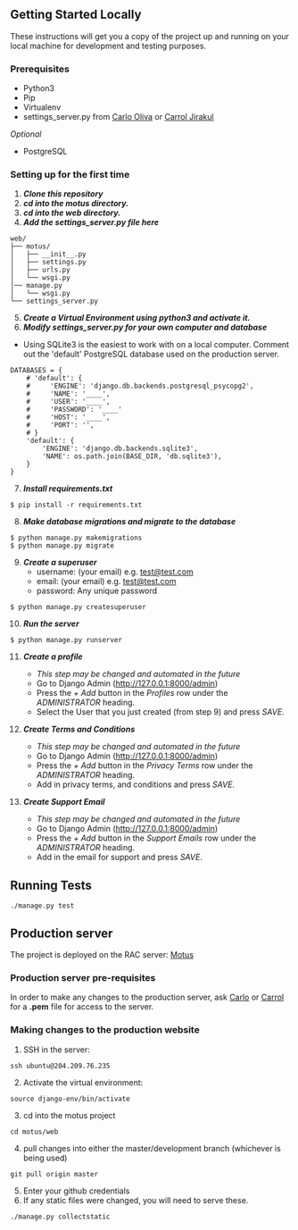## Getting Started Locally

These instructions will get you a copy of the project up and running on your local machine for development and testing purposes.

### Prerequisites

- Python3
- Pip
- Virtualenv
- settings_server.py from [Carlo Oliva](https://github.com/olivaC) or [Carrol Jirakul](https://github.com/carrolji)

_Optional_
- PostgreSQL

### Setting up for the first time
1. **_Clone this repository_**
2. **_cd into the motus directory._**
3. **_cd into the web directory._**
4. **_Add the settings_server.py file here_**
```
web/
├── motus/
│   ├── __init__.py
│   ├── settings.py
│   ├── urls.py
│   └── wsgi.py
│── manage.py
│   └── wsgi.py
└── settings_server.py
```
5. **_Create a Virtual Environment using python3 and activate it._**
6. **_Modify **settings_server.py** for your own computer and database_**

  * Using SQLite3 is the easiest to work with on a local computer. Comment out the 'default' PostgreSQL database used on the production server.

```
DATABASES = {
    # 'default': {
    #     'ENGINE': 'django.db.backends.postgresql_psycopg2',
    #     'NAME': '____',
    #     'USER': '____',
    #     'PASSWORD': '____'
    #     'HOST': '____',
    #     'PORT': '',
    # }
    'default': {
        'ENGINE': 'django.db.backends.sqlite3',
        'NAME': os.path.join(BASE_DIR, 'db.sqlite3'),
    }
}
```
7. **_Install requirements.txt_**
```
$ pip install -r requirements.txt
```

8. **_Make database migrations and migrate to the database_**
```
$ python manage.py makemigrations
$ python manage.py migrate
```

9. **_Create a superuser_**
    * username: (your email) e.g. test@test.com
    * email: (your email) e.g. test@test.com
    * password: Any unique password
```
$ python manage.py createsuperuser
```

10. **_Run the server_**

```
$ python manage.py runserver
```

11. **_Create a profile_**
    * _This step may be changed and automated in the future_
    * Go to Django Admin (http://127.0.0.1:8000/admin)
    * Press the _+ Add_ button in the _Profiles_ row under the _ADMINISTRATOR_ heading.
    * Select the User that you just created (from step 9) and press _SAVE_.
    
12. **_Create Terms and Conditions_**
    * _This step may be changed and automated in the future_
    * Go to Django Admin (http://127.0.0.1:8000/admin)
    * Press the _+ Add_ button in the _Privacy Terms_ row under the _ADMINISTRATOR_ heading.
    * Add in privacy terms, and conditions and press _SAVE_.
    
13. **_Create Support Email_**
    * _This step may be changed and automated in the future_
    * Go to Django Admin (http://127.0.0.1:8000/admin)
    * Press the _+ Add_ button in the _Support Emails_ row under the _ADMINISTRATOR_ heading.
    * Add in the email for support and press _SAVE_.

## Running Tests
```
./manage.py test
```

## Production server
The project is deployed on the RAC server:  [Motus](http://204.209.76.235/)

### Production server pre-requisites

In order to make any changes to the production server, ask [Carlo](https://github.com/olivaC) or [Carrol](https://github.com/carrolji) for a **.pem** file for access to the server.

### Making changes to the production website

1. SSH in the server:
```
ssh ubuntu@204.209.76.235
```
2. Activate the virtual environment:
```
source django-env/bin/activate
```
3. cd into the motus project
```
cd motus/web
```
4. pull changes into either the master/development branch (whichever is being used)
```
git pull origin master
```
5. Enter your github credentials
6. If any static files were changed, you will need to serve these.
```
./manage.py collectstatic
```
